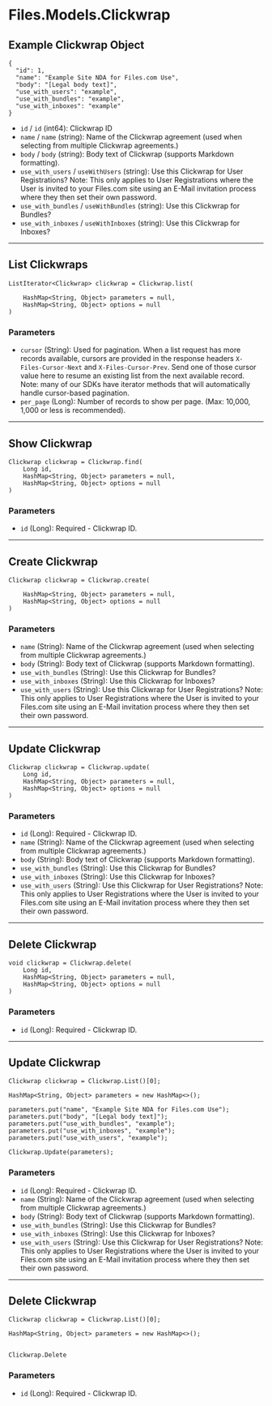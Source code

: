 # Files.Models.Clickwrap

## Example Clickwrap Object

```
{
  "id": 1,
  "name": "Example Site NDA for Files.com Use",
  "body": "[Legal body text]",
  "use_with_users": "example",
  "use_with_bundles": "example",
  "use_with_inboxes": "example"
}
```

* `id` / `id`  (int64): Clickwrap ID
* `name` / `name`  (string): Name of the Clickwrap agreement (used when selecting from multiple Clickwrap agreements.)
* `body` / `body`  (string): Body text of Clickwrap (supports Markdown formatting).
* `use_with_users` / `useWithUsers`  (string): Use this Clickwrap for User Registrations?  Note: This only applies to User Registrations where the User is invited to your Files.com site using an E-Mail invitation process where they then set their own password.
* `use_with_bundles` / `useWithBundles`  (string): Use this Clickwrap for Bundles?
* `use_with_inboxes` / `useWithInboxes`  (string): Use this Clickwrap for Inboxes?


---

## List Clickwraps

```
ListIterator<Clickwrap> clickwrap = Clickwrap.list(
    
    HashMap<String, Object> parameters = null,
    HashMap<String, Object> options = null
)
```

### Parameters

* `cursor` (String): Used for pagination.  When a list request has more records available, cursors are provided in the response headers `X-Files-Cursor-Next` and `X-Files-Cursor-Prev`.  Send one of those cursor value here to resume an existing list from the next available record.  Note: many of our SDKs have iterator methods that will automatically handle cursor-based pagination.
* `per_page` (Long): Number of records to show per page.  (Max: 10,000, 1,000 or less is recommended).


---

## Show Clickwrap

```
Clickwrap clickwrap = Clickwrap.find(
    Long id, 
    HashMap<String, Object> parameters = null,
    HashMap<String, Object> options = null
)
```

### Parameters

* `id` (Long): Required - Clickwrap ID.


---

## Create Clickwrap

```
Clickwrap clickwrap = Clickwrap.create(
    
    HashMap<String, Object> parameters = null,
    HashMap<String, Object> options = null
)
```

### Parameters

* `name` (String): Name of the Clickwrap agreement (used when selecting from multiple Clickwrap agreements.)
* `body` (String): Body text of Clickwrap (supports Markdown formatting).
* `use_with_bundles` (String): Use this Clickwrap for Bundles?
* `use_with_inboxes` (String): Use this Clickwrap for Inboxes?
* `use_with_users` (String): Use this Clickwrap for User Registrations?  Note: This only applies to User Registrations where the User is invited to your Files.com site using an E-Mail invitation process where they then set their own password.


---

## Update Clickwrap

```
Clickwrap clickwrap = Clickwrap.update(
    Long id, 
    HashMap<String, Object> parameters = null,
    HashMap<String, Object> options = null
)
```

### Parameters

* `id` (Long): Required - Clickwrap ID.
* `name` (String): Name of the Clickwrap agreement (used when selecting from multiple Clickwrap agreements.)
* `body` (String): Body text of Clickwrap (supports Markdown formatting).
* `use_with_bundles` (String): Use this Clickwrap for Bundles?
* `use_with_inboxes` (String): Use this Clickwrap for Inboxes?
* `use_with_users` (String): Use this Clickwrap for User Registrations?  Note: This only applies to User Registrations where the User is invited to your Files.com site using an E-Mail invitation process where they then set their own password.


---

## Delete Clickwrap

```
void clickwrap = Clickwrap.delete(
    Long id, 
    HashMap<String, Object> parameters = null,
    HashMap<String, Object> options = null
)
```

### Parameters

* `id` (Long): Required - Clickwrap ID.


---

## Update Clickwrap

```
Clickwrap clickwrap = Clickwrap.List()[0];

HashMap<String, Object> parameters = new HashMap<>();

parameters.put("name", "Example Site NDA for Files.com Use");
parameters.put("body", "[Legal body text]");
parameters.put("use_with_bundles", "example");
parameters.put("use_with_inboxes", "example");
parameters.put("use_with_users", "example");

Clickwrap.Update(parameters);
```

### Parameters

* `id` (Long): Required - Clickwrap ID.
* `name` (String): Name of the Clickwrap agreement (used when selecting from multiple Clickwrap agreements.)
* `body` (String): Body text of Clickwrap (supports Markdown formatting).
* `use_with_bundles` (String): Use this Clickwrap for Bundles?
* `use_with_inboxes` (String): Use this Clickwrap for Inboxes?
* `use_with_users` (String): Use this Clickwrap for User Registrations?  Note: This only applies to User Registrations where the User is invited to your Files.com site using an E-Mail invitation process where they then set their own password.


---

## Delete Clickwrap

```
Clickwrap clickwrap = Clickwrap.List()[0];

HashMap<String, Object> parameters = new HashMap<>();


Clickwrap.Delete
```

### Parameters

* `id` (Long): Required - Clickwrap ID.
